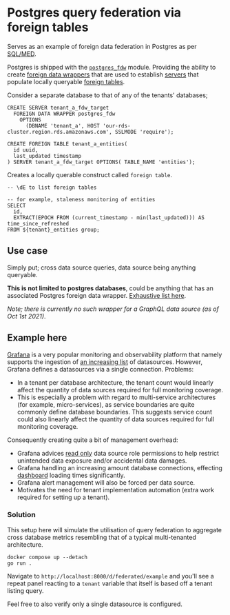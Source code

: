 # Postgres query federation via foreign tables

Serves as an example of foreign data federation in Postgres as per [SQL/MED](https://wiki.postgresql.org/wiki/SQL/MED).

Postgres is shipped with the [`postgres_fdw`](https://www.postgresql.org/docs/13/postgres-fdw.html) module. Providing the ability to create [foreign data wrappers](https://www.postgresql.org/docs/13/sql-createforeigndatawrapper.html) that are used to establish [servers](https://www.postgresql.org/docs/13/sql-createserver.html) that populate locally queryable [foreign tables](https://www.postgresql.org/docs/13/sql-createforeigntable.html).

Consider a separate database to that of any of the tenants' databases;

```
CREATE SERVER tenant_a_fdw_target
  FOREIGN DATA WRAPPER postgres_fdw
    OPTIONS
      (DBNAME 'tenant_a', HOST 'our-rds-cluster.region.rds.amazonaws.com', SSLMODE 'require');

CREATE FOREIGN TABLE tenant_a_entities(
  id uuid,
  last_updated timestamp
) SERVER tenant_a_fdw_target OPTIONS( TABLE_NAME 'entities');
```

Creates a locally querable construct called `foreign table`.

```
-- \dE to list foreign tables

-- for example, staleness monitoring of entities
SELECT
  id,
  EXTRACT(EPOCH FROM (current_timestamp - min(last_updated))) AS time_since_refreshed
FROM ${tenant}_entities group;
```

## Use case

Simply put; cross data source queries, data source being anything queryable.

**This is not limited to postgres databases**, could be anything that has an associated Postgres foreign data wrapper. [ Exhaustive list here](https://wiki.postgresql.org/wiki/Foreign_data_wrappers).

_Note; there is currently no such wrapper for a GraphQL data source (as of Oct 1st 2021)_.

## Example here

[Grafana](https://github.com/grafana/grafana) is a very popular monitoring and observability platform that namely supports the ingestion of [an increasing list](https://grafana.com/docs/grafana/latest/datasources) of datasources. However, Grafana defines a datasources via a single connection. Problems:

- In a tenant per database architecture, the tenant count would linearly affect the quantity of data sources required for full monitoring coverage.
- This is especially a problem with regard to multi-service architectures (for example, micro-services), as service boundaries are quite commonly define database boundaries. This suggests service count could also linearly affect the quantity of data sources required for full monitoring coverage.

Consequently creating quite a bit of management overhead:

- Grafana advices [read only](https://grafana.com/docs/grafana/latest/enterprise/datasource_permissions/) data source role permissions to help restrict unintended data exposure and/or accidental data damages.
- Grafana handling an increasing amount database connections, effecting [dashboard](https://grafana.com/grafana/dashboards) loading times significantly.
- Grafana alert management will also be forced per data source.
- Motivates the need for tenant implementation automation (extra work required for setting up a tenant).

### Solution

This setup here will simulate the utilisation of query federation to aggregate cross database metrics resembling that of a typical multi-tenanted architecture.

```shell
docker compose up --detach
go run .
```

Navigate to `http://localhost:8000/d/federated/example` and you'll see a repeat panel reacting to a `tenant` variable that itself is based off a tenant listing query.

Feel free to also verify only a single datasource is configured.
